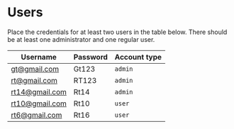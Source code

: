 # Users

Place the credentials for at least two users in the table below. There should be at least one administrator and one regular user.


| Username     | Password | Account type |
|--------------|----------|------------|
| gt@gmail.com | Gt123    |  `admin`|
| rt@gmail.com | RT123    | `admin` |
| rt14@gmail.com | Rt14     | `admin` |
| rt10@gmail.com | Rt10     | `user` |
| rt6@gmail.com | Rt16     | `user` |


